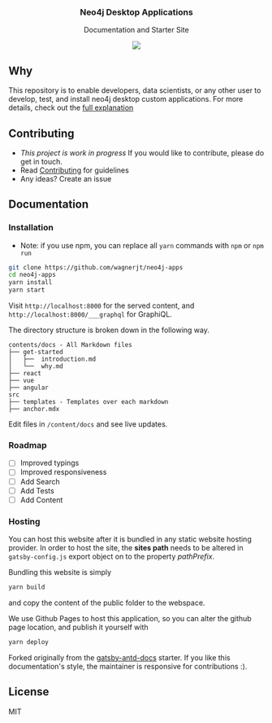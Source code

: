 <p align="center">
    <h3 align="center">Neo4j Desktop Applications</h3>
    <p align="center">Documentation and Starter Site</p>
    <p align="center">
        <a href="https://github.com/wagnerjt/neo4j-apps/blob/master/LICENSE"><img src="https://img.shields.io/badge/LICENSE-MIT-blue.svg"></a>
    </p>
</p>

## Why

This repository is to enable developers, data scientists, or any other user to develop, test, and install neo4j desktop custom applications. For more details, check out the [full explanation](https://github.com/wagnerjt/neo4j-apps/tree/master/contents/docs/get-started/why.md)

## Contributing

* _This project is work in progress_ If you would like to contribute, please do get in touch.
* Read [Contributing](https://github.com/wagnerjt/neo4j-apps/tree/master/CONTRIBUTING.md) for guidelines
* Any ideas? Create an issue

## Documentation

### Installation

* Note: if you use npm, you can replace all `yarn` commands with `npm` or `npm run`

```bash
git clone https://github.com/wagnerjt/neo4j-apps
cd neo4j-apps
yarn install
yarn start
```

Visit `http://localhost:8000` for the served content, and `http://localhost:8000/___graphql` for GraphiQL.

The directory structure is broken down in the following way.

```text
contents/docs - All Markdown files
├── get-started
│   ├──  introduction.md
│   └──  why.md
├── react
├── vue
├── angular
src
├── templates - Templates over each markdown
├── anchor.mdx
```

Edit files in `/content/docs` and see live updates.

### Roadmap

* [ ] Improved typings
* [ ] Improved responsiveness
* [ ] Add Search
* [ ] Add Tests
* [ ] Add Content

### Hosting

You can host this website after it is bundled in any static website hosting provider. In order to host the site, the **sites path** needs to be altered in `gatsby-config.js` export object on to the property _pathPrefix_.

Bundling this website is simply

```bash
yarn build
```

and copy the content of the public folder to the webspace.

We use Github Pages to host this application, so you can alter the github page location, and publish it yourself with

```bash
yarn deploy
```

Forked originally from the [gatsby-antd-docs](https://github.com/jannikbuschke/gatsby-antd-docs) starter. If you like this documentation's style, the maintainer is responsive for contributions :).

## License

MIT
